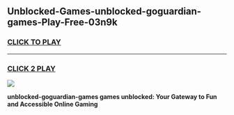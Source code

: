 
## Unblocked-Games-unblocked-goguardian-games-Play-Free-03n9k
<h3>
<a href="https://premium76.site?title=unblocked-goguardian-games&ref=19M">CLICK TO PLAY</a></h3>
<hr>

<h3>
<a href="https://premium76.site?title=unblocked-goguardian-games&ref=19M">CLICK 2 PLAY</a>
  
</h3>

<a href="https://premium76.site?title=unblocked-goguardian-games&ref=19M"><img src="https://clearcache.store/games.png"></a>


**unblocked-goguardian-games games unblocked: Your Gateway to Fun and Accessible Online Gaming**
